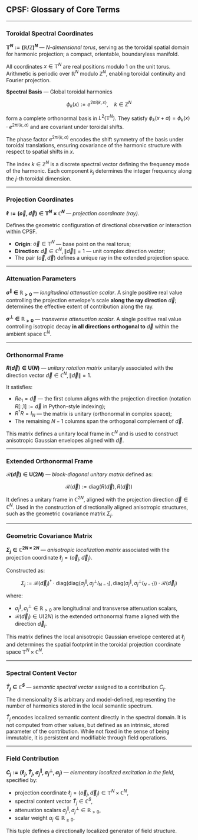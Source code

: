## CPSF: Glossary of Core Terms

---

### Toroidal Spectral Coordinates

**$\mathbb{T}^N := (\mathbb{R} / \mathbb{Z})^N$** — *N-dimensional torus*, serving as the toroidal spatial domain for harmonic projection; a compact, orientable, boundaryless manifold.

All coordinates $x \in \mathbb{T}^N$ are real positions modulo 1 on the unit torus. Arithmetic is periodic over $\mathbb{R}^N$ modulo $\mathbb{Z}^N$, enabling toroidal continuity and Fourier projection.

**Spectral Basis** — Global toroidal harmonics

$$
\phi_k(x) := e^{2\pi i \langle k, x \rangle}, \quad k \in \mathbb{Z}^N
$$

form a complete orthonormal basis in $L^2(\mathbb{T}^N)$. They satisfy $\phi_k(x + a) = \phi_k(x) \cdot e^{2\pi i \langle k, a \rangle}$ and are covariant under toroidal shifts.

The phase factor $e^{2\pi i \langle k, a \rangle}$ encodes the shift symmetry of the basis under toroidal translations, ensuring covariance of the harmonic structure with respect to spatial shifts in $x$.

The index $k \in \mathbb{Z}^N$ is a discrete spectral vector defining the frequency mode of the harmonic. Each component $k_j$ determines the integer frequency along the $j$-th toroidal dimension.

---

### Projection Coordinates

**$\ell := (\vec{o}, \vec{d}) \in \mathbb{T}^N \times \mathbb{C}^N$** — *projection coordinate (ray)*.

Defines the geometric configuration of directional observation or interaction within CPSF.

* **Origin**: $\vec{o} \in \mathbb{T}^N$ — base point on the real torus;
* **Direction**: $\vec{d} \in \mathbb{C}^N, \|\vec{d}\| = 1$ — unit complex direction vector;
* The pair $(\vec{o}, \vec{d})$ defines a unique ray in the extended projection space.

---

### Attenuation Parameters

**$\sigma^{\parallel} \in \mathbb{R}_{>0}$** — *longitudinal attenuation scalar*.
A single positive real value controlling the projection envelope's scale **along the ray direction** $\vec{d}$; determines the effective extent of contribution along the ray.

**$\sigma^{\perp} \in \mathbb{R}_{>0}$** — *transverse attenuation scalar*.
A single positive real value controlling isotropic decay **in all directions orthogonal to** $\vec{d}$ within the ambient space $\mathbb{C}^N$.

---

### Orthonormal Frame

**$R(\vec{d}) \in \mathrm{U}(N)$** — *unitary rotation matrix* unitaryly associated with the direction vector $\vec{d} \in \mathbb{C}^N, \| \vec{d} \| = 1$.

It satisfies:

* $R e_1 = \vec{d}$ — the first column aligns with the projection direction (notation $R[:,1] := \vec{d}$ in Python-style indexing);
* $R^\dagger R = I_N$ — the matrix is unitary (orthonormal in complex space);
* The remaining $N - 1$ columns span the orthogonal complement of $\vec{d}$.

This matrix defines a unitary local frame in $\mathbb{C}^N$ and is used to construct anisotropic Gaussian envelopes aligned with $\vec{d}$.

---

### Extended Orthonormal Frame

**$\mathcal{R}(\vec{d}) \in \mathrm{U}(2N)$** — *block-diagonal unitary matrix* defined as:

$$
\mathcal{R}(\vec{d}) := \mathrm{diag}(R(\vec{d}), R(\vec{d}))
$$

It defines a unitary frame in $\mathbb{C}^{2N}$, aligned with the projection direction $\vec{d} \in \mathbb{C}^N$. Used in the construction of directionally aligned anisotropic structures, such as the geometric covariance matrix $\Sigma_j$.

---

### Geometric Covariance Matrix

**$\Sigma_j \in \mathbb{C}^{2N \times 2N}$** — *anisotropic localization matrix* associated with the projection coordinate $\ell_j = (\vec{o}_j, \vec{d}_j)$.

Constructed as:

$$
\Sigma_j := \mathcal{R}(\vec{d}_j)^\dagger \cdot
\mathrm{diag}\left( 
\mathrm{diag}(\sigma_j^{\parallel}, \sigma_j^{\perp} I_{N-1}),
\mathrm{diag}(\sigma_j^{\parallel}, \sigma_j^{\perp} I_{N-1})
\right) 
\cdot \mathcal{R}(\vec{d}_j)
$$

where:

* $\sigma_j^{\parallel}, \sigma_j^{\perp} \in \mathbb{R}_{>0}$ are longitudinal and transverse attenuation scalars,
* $\mathcal{R}(\vec{d}_j) \in \mathrm{U}(2N)$ is the extended orthonormal frame aligned with the direction $\vec{d}_j$.

This matrix defines the local anisotropic Gaussian envelope centered at $\ell_j$ and determines the spatial footprint in the toroidal projection coordinate space $\mathbb{T}^N \times \mathbb{C}^N$.

---

### Spectral Content Vector

**$\hat{T}_j \in \mathbb{C}^S$** — *semantic spectral vector* assigned to a contribution $C_j$.

The dimensionality $S$ is arbitrary and model-defined, representing the number of harmonics stored in the local semantic spectrum.

$\hat{T}_j$ encodes localized semantic content directly in the spectral domain. It is not computed from other values, but defined as an intrinsic, stored parameter of the contribution. While not fixed in the sense of being immutable, it is persistent and modifiable through field operations.

---

### Field Contribution

**$C_j := (\ell_j, \hat{T}_j, \sigma_j^{\parallel}, \sigma_j^{\perp}, \alpha_j)$** — *elementary localized excitation in the field*, specified by:

* projection coordinate $\ell_j = (\vec{o}_j, \vec{d}_j) \in \mathbb{T}^N \times \mathbb{C}^N$,
* spectral content vector $\hat{T}_j \in \mathbb{C}^S$,
* attenuation scalars $\sigma_j^{\parallel}, \sigma_j^{\perp} \in \mathbb{R}_{>0}$,
* scalar weight $\alpha_j \in \mathbb{R}_{\ge 0}$.

This tuple defines a directionally localized generator of field structure.
